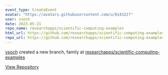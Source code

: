 ```yaml
---
event_type: CreateEvent
avatar: "https://avatars.githubusercontent.com/u/814322?"
user: vsoch
date: 2023-05-21
repo_name: researchapps/scientific-computing-examples
html_url: https://github.com/researchapps/scientific-computing-examples
repo_url: https://github.com/researchapps/scientific-computing-examples
---
```


<a href='https://github.com/vsoch' target='_blank'>vsoch</a> created a new branch, family at <a href='https://github.com/researchapps/scientific-computing-examples' target='_blank'>researchapps/scientific-computing-examples</a>

<a href='https://github.com/researchapps/scientific-computing-examples' target='_blank'>View Repository</a>